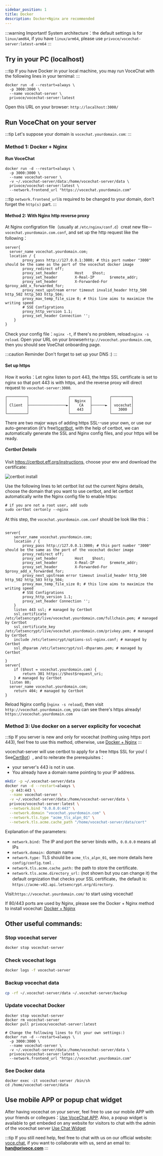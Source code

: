 ```yaml
---
sidebar_position: 1
title: Docker
description: Docker+Nginx are recommended
---
```


:::warning Important!
System architecture：the default settings is for `linux/amd64`, if you have `linux/arm64`, please use `privoce/vocechat-server:latest-arm64`
:::

## Try in your PC (localhost)

:::tip
If you have Docker in your local machine, you may run VoceChat with the following lines in your ternimal:
:::

```shell
docker run -d --restart=always \
  -p 3000:3000 \
  --name vocechat-server \
  privoce/vocechat-server:latest
```

Open this URL on your browser: `http://localhost:3000/`

## Run VoceChat on your server

:::tip
Let's suppose your domain is `vocechat.yourdomain.com`:
:::

### Method 1: Docker + Nginx

#### Run VoceChat

```shell
docker run -d --restart=always \
  -p 3000:3000 \
  --name vocechat-server \
  -v ~/.vocechat-server/data:/home/vocechat-server/data \
  privoce/vocechat-server:latest \
  --network.frontend_url "https://vocechat.yourdomain.com"
```

:::tip
`network.frontend_url`is required to be changed to your domain, don't forget the `http(s)` part.
:::

#### Method 2: With Nginx http reverse proxy

At Nginx configration file（usually at `/etc/nginx/conf.d`）creat new file--`vocechat.yourdomain.com.conf`, and set up the http request like the following：

```nginx
server{
  server_name vocechat.yourdomain.com;
  location / {
        proxy_pass http://127.0.0.1:3000; # this port number "3000" should be the same as the port of the vocechat docker image
        proxy_redirect off;
        proxy_set_header        Host    $host;
        proxy_set_header        X-Real-IP       $remote_addr;
        proxy_set_header        X-Forwarded-For $proxy_add_x_forwarded_for;
        proxy_next_upstream error timeout invalid_header http_500 http_502 http_503 http_504;
        proxy_max_temp_file_size 0; # this line aims to maximize the writing speed
        # SSE Configrations
        proxy_http_version 1.1;
        proxy_set_header Connection '';
    }
}
```

Check your config file：`nginx -t`, if there's no problem, reload:`nginx -s reload`. Open your URL on your browser`http://vocechat.yourdomain.com`, then you should see VoeChat onboarding page.

:::caution Reminder
Don't forget to set up your DNS :)
:::

#### Set up https

How it works：Let nginx listen to port 443, the https SSL certificate is set to nginx so that port 443 is with https, and the reverse proxy will direct request to `vocechat-server:3000`.

```
┌─────────┐                  ┌─────────┐        ┌─────────┐
│         │                  │  Nginx  │        │         │
│ Client  ├─────────────────►│    CA   ├──────► │ vocechat│
│         │                  │   443   │        │   3000  │
└─────────┘                  └─────────┘        └─────────┘
```

There are two major ways of adding https SSL--use your own, or use our auto-generation (it's free!)[certbot](https://certbot.eff.org/instructions), with the help of certbot, we can automatically generate the SSL and Nginx config files, and your https will be ready.

##### Certbot Details

Visit https://certbot.eff.org/instructions, choose your env and download the certificate:

![certbot install](image/certbot.install.png)

Use the following lines to let certbot list out the current Nginx details, choose the domain that you want to use certbot, and let certbot automatically write the Nginx config file to enable https:

```shell
# if you are not a root user, add sudo
sudo certbot certonly --nginx
```

At this step, the `vocechat.yourdomain.com.conf` should be look like this：

```nginx

server{
    server_name vocechat.yourdomain.com;
    location / {
        proxy_pass http://127.0.0.1:3000; # this port number "3000" should be the same as the port of the vocechat docker image
        proxy_redirect off;
        proxy_set_header        Host    $host;
        proxy_set_header        X-Real-IP       $remote_addr;
        proxy_set_header        X-Forwarded-For $proxy_add_x_forwarded_for;
        proxy_next_upstream error timeout invalid_header http_500 http_502 http_503 http_504;
        proxy_max_temp_file_size 0; # this line aims to maximize the writing speed
        # SSE Configrations
        proxy_http_version 1.1;
        proxy_set_header Connection '';
    }
    listen 443 ssl; # managed by Certbot
    ssl_certificate /etc/letsencrypt/live/vocechat.yourdomain.com/fullchain.pem; # managed by Certbot
    ssl_certificate_key /etc/letsencrypt/live/vocechat.yourdomain.com/privkey.pem; # managed by Certbot
    include /etc/letsencrypt/options-ssl-nginx.conf; # managed by Certbot
    ssl_dhparam /etc/letsencrypt/ssl-dhparams.pem; # managed by Certbot

}
server{
    if ($host = vocechat.yourdomain.com) {
        return 301 https://$host$request_uri;
    } # managed by Certbot
  listen 80;
  server_name vocechat.yourdomain.com;
    return 404; # managed by Certbot
}

```

Reload Nginx config (`nginx -s reload`), then visit `http://vocechat.yourdomain.com`, you can see there's https already! `https://vocechat.yourdomain.com`

### Method 3: Use docker on a server explicity for vocechat

:::tip
If you server is new and only for vocechat (nothing using https port 443), feel free to use this method, otherwise, use [Docker + Nginx](/install/install-by-docker#docker--nginx)
:::

vocechat-server will use certbot to apply for a free https SSL for you! ( See[CertBot](https://certbot.eff.org/pages/about)）, and to reiterate the prerequisites：

- your server's 443 is not in use.
- You already have a domain name pointing to your IP address.

```bash
mkdir -p ~/.vocechat-server/data
docker run -d --restart=always \
  -p 443:443 \
  --name vocechat-server \
  -v ~/.vocechat-server/data:/home/vocechat-server/data \
  privoce/vocechat-server:latest \
  --network.bind "0.0.0.0:443" \
  --network.domain "vocechat.yourdomain.com" \
  --network.tls.type "acme_tls_alpn_01" \
  --network.tls.acme.cache_path "/home/vocechat-server/data/cert"
```

Explanation of the parameters:

- `network.bind:` The IP and port the server binds with，`0.0.0.0` means all IPs
- `network.domain:` domain name
- `network.type:` TLS should be `acme_tls_alpn_01`, see more details here `config/config.toml` .
- `network.tls.acme.cache_path:` the path to store the certificate.
- `network.tls.acme.directory_url:` (not shown but you can change it) the default orgnization that checks your SSL certificate，the default is: `https://acme-v02.api.letsencrypt.org/directory`.

Visit:`https://vocechat.yourdomain.com/` to start using vocechat!

If 80/443 ports are used by Nginx, please see the Docker + Nginx method to install vocechat: [Docker + Nginx](/install/install-by-docker#docker--nginx)

## Other useful commands:

### Stop vocechat server

```bash
docker stop vocechat-server
```

### Check vocechat logs

```bash
docker logs -f vocechat-server
```

### Backup vocechat data

```bash
cp -rf ~/.vocechat-server/data ~/.vocechat-server/backup
```

### Update vocechat Docker

```shell
docker stop vocechat-server
docker rm vocechat-server
docker pull privoce/vocechat-server:latest

# Change the following lines to fit your own settings:)
docker run -d --restart=always \
  -p 3000:3000 \
  --name vocechat-server \
  -v ~/.vocechat-server/data:/home/vocechat-server/data \
  privoce/vocechat-server:latest \
  --network.frontend_url "https://vocechat.yourdomain.com"
```

### See Docker data

```shell
docker exec -it vocechat-server /bin/sh
cd /home/vocechat-server/data
```

## Use mobile APP or popup chat widget

After having vocechat on your server, feel free to use our mobile APP with your friends or collegues：[Use VoceChat APP](/mobile-app). Also, a popup widget is available to get embeded on any website for visitors to chat with the admin of the vocechat server [Use Chat Widget](/widget)

:::tip
If you still need help, feel free to chat with us on our official website: [voce.chat](https://voce.chat), if you want to collaborate with us, send an email to: **han@privoce.com**
:::

